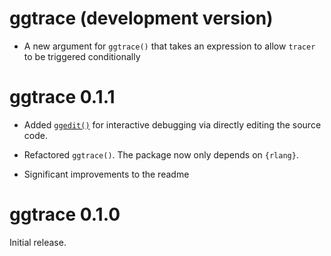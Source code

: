 # ggtrace (development version)

- A new argument for `ggtrace()` that takes an expression to allow `tracer` to be triggered conditionally

# ggtrace 0.1.1

- Added [`ggedit()`](https://yjunechoe.github.io/ggtrace/reference/ggedit.html) for interactive debugging via directly editing the source code.

- Refactored `ggtrace()`. The package now only depends on `{rlang}`.

- Significant improvements to the readme

# ggtrace 0.1.0

Initial release.
